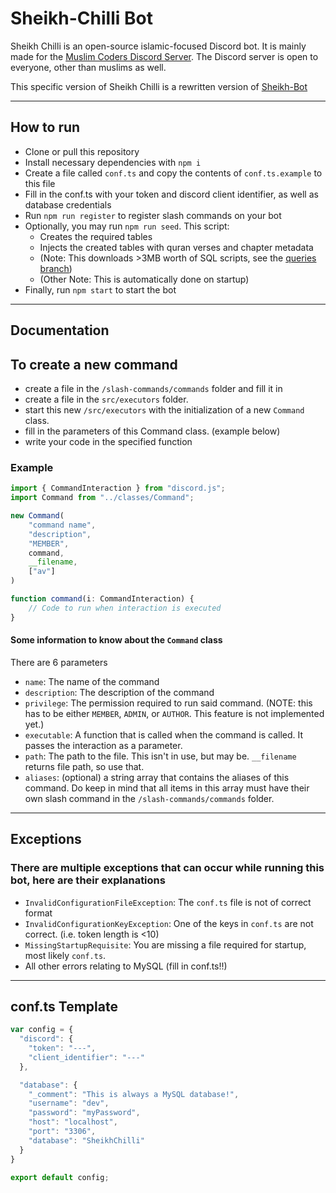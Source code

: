 # Sheikh-Chilli Bot

Sheikh Chilli is an open-source islamic-focused Discord bot. It is mainly made for the [Muslim Coders Discord Server](https://discord.gg/Vtnv3tBJem).
The Discord server is open to everyone, other than muslims as well.

This specific version of Sheikh Chilli is a rewritten version of [Sheikh-Bot](https://github.com/Muslim-Coders-Organisation/Sheikh-Bot)

---

## How to run

- Clone or pull this repository
- Install necessary dependencies with `npm i`
- Create a file called `conf.ts` and copy the contents of `conf.ts.example` to this file
- Fill in the conf.ts with your token and discord client identifier, as well as database credentials
- Run `npm run register` to register slash commands on your bot
- Optionally, you may run `npm run seed`. This script:
  - Creates the required tables
  - Injects the created tables with quran verses and chapter metadata
  - (Note: This downloads >3MB worth of SQL scripts, see the [queries branch](https://github.com/Muslim-Coders-Organisation/SheikhChilli/tree/queries))
  - (Other Note: This is automatically done on startup)
- Finally, run `npm start` to start the bot

---

## Documentation

## To create a new command

- create a file in the `/slash-commands/commands` folder and fill it in
- create a file in the `src/executors` folder.
- start this new `/src/executors` with the initialization of a new `Command` class.
- fill in the parameters of this Command class. (example below)
- write your code in the specified function

### Example

```ts
import { CommandInteraction } from "discord.js";
import Command from "../classes/Command";

new Command(
    "command name",
    "description",
    "MEMBER",
    command,
    __filename,
    ["av"]
)

function command(i: CommandInteraction) {
    // Code to run when interaction is executed
}
```

#### Some information to know about the `Command` class

There are 6 parameters

- `name`: The name of the command
- `description`: The description of the command
- `privilege`: The permission required to run said command. (NOTE: this has to be either `MEMBER`, `ADMIN`, or `AUTHOR`. This feature is not implemented yet.)
- `executable`: A function that is called when the command is called. It passes the interaction as a parameter.
- `path`: The path to the file. This isn't in use, but may be. `__filename` returns file path, so use that.
- `aliases`: (optional) a string array that contains the aliases of this command. Do keep in mind that all items in this array must have their own slash command in the `/slash-commands/commands` folder.

---

## Exceptions

### There are multiple exceptions that can occur while running this bot, here are their explanations

- `InvalidConfigurationFileException`: The `conf.ts` file is not of correct format
- `InvalidConfigurationKeyException`: One of the keys in `conf.ts` are not correct. (i.e. token length is <10)
- `MissingStartupRequisite`: You are missing a file required for startup, most likely `conf.ts`.
- All other errors relating to MySQL (fill in conf.ts!!)

---

## conf.ts Template

```ts
var config = {
  "discord": {
    "token": "---",
    "client_identifier": "---"
  },

  "database": {
    "_comment": "This is always a MySQL database!",
    "username": "dev",
    "password": "myPassword",
    "host": "localhost",
    "port": "3306",
    "database": "SheikhChilli"
  }
}

export default config;
```
